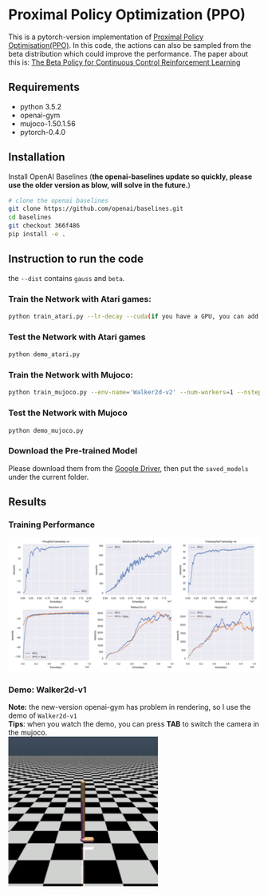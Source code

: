 # Proximal Policy Optimization (PPO)
This is a pytorch-version implementation of [Proximal Policy Optimisation(PPO)](https://arxiv.org/abs/1707.06347). In this code, the actions can also be sampled from the beta distribution which could improve the performance. The paper about this is: [The Beta Policy for Continuous Control Reinforcement Learning](https://www.ri.cmu.edu/wp-content/uploads/2017/06/thesis-Chou.pdf)

## Requirements
- python 3.5.2
- openai-gym
- mujoco-1.50.1.56
- pytorch-0.4.0
## Installation
Install OpenAI Baselines (**the openai-baselines update so quickly, please use the older version as blow, will solve in the future.**)
```bash
# clone the openai baselines
git clone https://github.com/openai/baselines.git
cd baselines
git checkout 366f486
pip install -e .

```

## Instruction to run the code
the `--dist` contains `gauss` and `beta`. 
### Train the Network with Atari games:
```bash
python train_atari.py --lr-decay --cuda(if you have a GPU, you can add this flag)

```
### Test the Network with Atari games
```bash
python demo_atari.py

```
### Train the Network with Mujoco:
```bash
python train_mujoco.py --env-name='Walker2d-v2' --num-workers=1 --nsteps=2048 --clip=0.2 --batch-size=32 --epoch=10 --lr=3e-4 --ent-coef=0 --total-frames=1000000 --vloss-coef=1 --cuda (if you have gpu)

```
### Test the Network with Mujoco
```bash
python demo_mujoco.py

```
### Download the Pre-trained Model
Please download them from the [Google Driver](https://drive.google.com/open?id=1ZXqRKwGI7purOm0CJtIVFXOZnmxqvA0p), then put the `saved_models` under the current folder.

## Results
### Training Performance
![Training_Curve](figures/result.png)
### Demo: Walker2d-v1
**Note:** the new-version openai-gym has problem in rendering, so I use the demo of `Walker2d-v1`  
**Tips**: when you watch the demo, you can press **TAB** to switch the camera in the mujoco.  
![Demo](figures/demo.gif)


